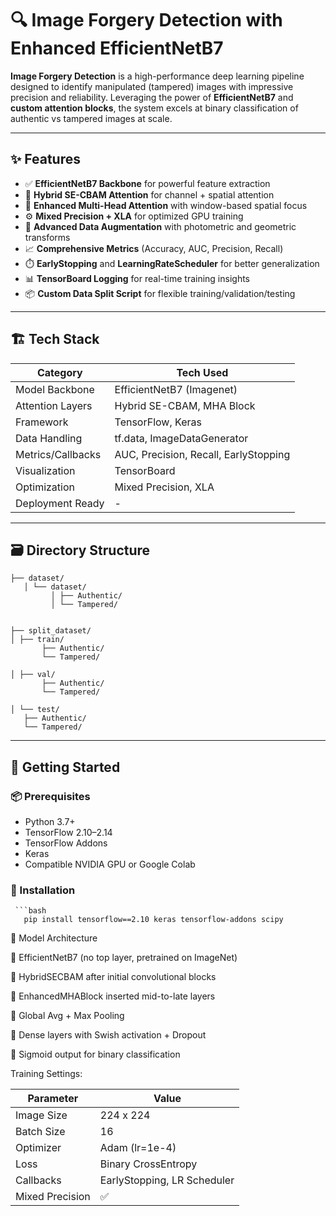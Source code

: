 # 🔍 Image Forgery Detection with Enhanced EfficientNetB7

**Image Forgery Detection** is a high-performance deep learning pipeline designed to identify manipulated (tampered) images with impressive precision and reliability. Leveraging the power of **EfficientNetB7** and **custom attention blocks**, the system excels at binary classification of authentic vs tampered images at scale.

---

## ✨ Features

- ✅ **EfficientNetB7 Backbone** for powerful feature extraction  
- 🧠 **Hybrid SE-CBAM Attention** for channel + spatial attention  
- 🔁 **Enhanced Multi-Head Attention** with window-based spatial focus  
- ⚙️ **Mixed Precision + XLA** for optimized GPU training  
- 🧪 **Advanced Data Augmentation** with photometric and geometric transforms  
- 📈 **Comprehensive Metrics** (Accuracy, AUC, Precision, Recall)  
- ⏱️ **EarlyStopping** and **LearningRateScheduler** for better generalization  
- 📊 **TensorBoard Logging** for real-time training insights  
- 📦 **Custom Data Split Script** for flexible training/validation/testing

---

## 🏗️ Tech Stack

| Category           | Tech Used                     |
|--------------------|-------------------------------|
| Model Backbone     | EfficientNetB7 (Imagenet)     |
| Attention Layers   | Hybrid SE-CBAM, MHA Block     |
| Framework          | TensorFlow, Keras             |
| Data Handling      | tf.data, ImageDataGenerator   |
| Metrics/Callbacks  | AUC, Precision, Recall, EarlyStopping |
| Visualization      | TensorBoard                   |
| Optimization       | Mixed Precision, XLA          |
| Deployment Ready   | -                             |

---

## 🗃️ Directory Structure

    ├── dataset/
       │ └── dataset/
             │ ├── Authentic/
             │ └── Tampered/


    ├── split_dataset/
    │ ├── train/
           ├── Authentic/
           └── Tampered/

    │ ├── val/
           ├── Authentic/
           └── Tampered/

    │ └── test/
       ├── Authentic/
       └── Tampered/





---

## 🧪 Getting Started

### 📦 Prerequisites

- Python 3.7+
- TensorFlow 2.10–2.14
- TensorFlow Addons
- Keras
- Compatible NVIDIA GPU or Google Colab

### 🔧 Installation

     ```bash
       pip install tensorflow==2.10 keras tensorflow-addons scipy





🧠 Model Architecture


🔹 EfficientNetB7 (no top layer, pretrained on ImageNet)

🔸 HybridSECBAM after initial convolutional blocks

🔸 EnhancedMHABlock inserted mid-to-late layers

🔹 Global Avg + Max Pooling

🔹 Dense layers with Swish activation + Dropout

🔸 Sigmoid output for binary classification



Training Settings:

| Parameter 	|  Value|
|---------------|---------|
| Image Size	| 224 x 224|
| Batch Size	| 16      |
| Optimizer	| Adam (lr=1e-4)|
| Loss	    | Binary CrossEntropy|
| Callbacks	|  EarlyStopping, LR Scheduler|
| Mixed Precision	| ✅      |
